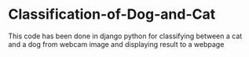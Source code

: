# Classification-of-Dog-and-Cat
This code has been done in django python for classifying between a cat and a dog from webcam image and displaying result to a webpage
